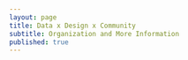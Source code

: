 ```yaml
---
layout: page
title: Data x Design x Community
subtitle: Organization and More Information
published: true
---
```

<p style="text-align:center;"><img src="{{ 'img/dxcxd_logo.png' | relative_url }}" style="height:200px;/></p>

TBD.
